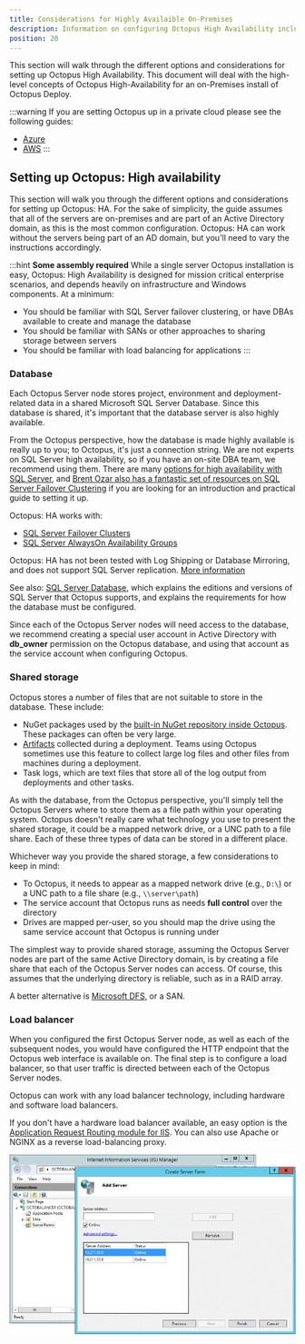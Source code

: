 ```yaml
---
title: Considerations for Highly Availaible On-Premises
description: Information on configuring Octopus High Availability including database and shared storage set up.
position: 20
---
```


This section will walk through the different options and considerations for setting up Octopus High Availability. This document will deal with the high-level concepts of Octopus High-Availability for an on-Premises install of Octopus Deploy.

:::warning
If you are setting Octopus up in a private cloud please see the following guides:

- [Azure](/docs/administration/high-availability/design/octopus-for-high-availability-on-azure.md)
- [AWS](/docs/administration/high-availability/design/octopus-for-high-availability-on-aws.md)
:::

## Setting up Octopus: High availability

This section will walk you through the different options and considerations for setting up Octopus: HA. For the sake of simplicity, the guide assumes that all of the servers are on-premises and are part of an Active Directory domain, as this is the most common configuration. Octopus: HA can work without the servers being part of an AD domain, but you'll need to vary the instructions accordingly.

:::hint
**Some assembly required**
While a single server Octopus installation is easy, Octopus: High Availability is designed for mission critical enterprise scenarios, and depends heavily on infrastructure and Windows components. At a minimum:

- You should be familiar with SQL Server failover clustering, or have DBAs available to create and manage the database
- You should be familiar with SANs or other approaches to sharing storage between servers
- You should be familiar with load balancing for applications
  :::

### Database

Each Octopus Server node stores project, environment and deployment-related data in a shared Microsoft SQL Server Database. Since this database is shared, it's important that the database server is also highly available.

From the Octopus perspective, how the database is made highly available is really up to you; to Octopus, it's just a connection string. We are not experts on SQL Server high availability, so if you have an on-site DBA team, we recommend using them. There are many [options for high availability with SQL Server](https://msdn.microsoft.com/en-us/library/ms190202.aspx), and [Brent Ozar also has a fantastic set of resources on SQL Server Failover Clustering](http://www.brentozar.com/sql/sql-server-failover-cluster/) if you are looking for an introduction and practical guide to setting it up.

Octopus: HA works with:

- [SQL Server Failover Clusters](https://docs.microsoft.com/en-us/sql/sql-server/failover-clusters/high-availability-solutions-sql-server)
- [SQL Server AlwaysOn Availability Groups](https://docs.microsoft.com/en-us/sql/database-engine/availability-groups/windows/overview-of-always-on-availability-groups-sql-server)

Octopus: HA has not been tested with Log Shipping or Database Mirroring, and does not support SQL Server replication. [More information](/docs/administration/data/octopus-database/index.md#highavailability)

See also: [SQL Server Database](/docs/installation/sql-server-database.md), which explains the editions and versions of SQL Server that Octopus supports, and explains the requirements for how the database must be configured.

Since each of the Octopus Server nodes will need access to the database, we recommend creating a special user account in Active Directory with **db\_owner** permission on the Octopus database, and using that account as the service account when configuring Octopus.

### Shared storage

Octopus stores a number of files that are not suitable to store in the database. These include:

- NuGet packages used by the [built-in NuGet repository inside Octopus](/docs/packaging-applications/package-repositories/index.md). These packages can often be very large.
- [Artifacts](docs/projects/deployment-process/artifacts.md) collected during a deployment. Teams using Octopus sometimes use this feature to collect large log files and other files from machines during a deployment.
- Task logs, which are text files that store all of the log output from deployments and other tasks.

As with the database, from the Octopus perspective, you'll simply tell the Octopus Servers where to store them as a file path within your operating system. Octopus doesn't really care what technology you use to present the shared storage, it could be a mapped network drive, or a UNC path to a file share. Each of these three types of data can be stored in a different place.

Whichever way you provide the shared storage, a few considerations to keep in mind:

- To Octopus, it needs to appear as a mapped network drive (e.g., `D:\`) or a UNC path to a file share (e.g., `\\server\path`)
- The service account that Octopus runs as needs **full control** over the directory
- Drives are mapped per-user, so you should map the drive using the same service account that Octopus is running under

The simplest way to provide shared storage, assuming the Octopus Server nodes are part of the same Active Directory domain, is by creating a file share that each of the Octopus Server nodes can access. Of course, this assumes that the underlying directory is reliable, such as in a RAID array.

A better alternative is [Microsoft DFS](https://en.wikipedia.org/wiki/Distributed_File_System_(Microsoft)), or a SAN.

### Load balancer

When you configured the first Octopus Server node, as well as each of the subsequent nodes, you would have configured the HTTP endpoint that the Octopus web interface is available on. The final step is to configure a load balancer, so that user traffic is directed between each of the Octopus Server nodes.

Octopus can work with any load balancer technology, including hardware and software load balancers.

If you don't have a hardware load balancer available, an easy option is the [Application Request Routing module for IIS](http://www.iis.net/downloads/microsoft/application-request-routing). You can also use Apache or NGINX as a reverse load-balancing proxy.

![](images/create-server-farm.png "width=500")
